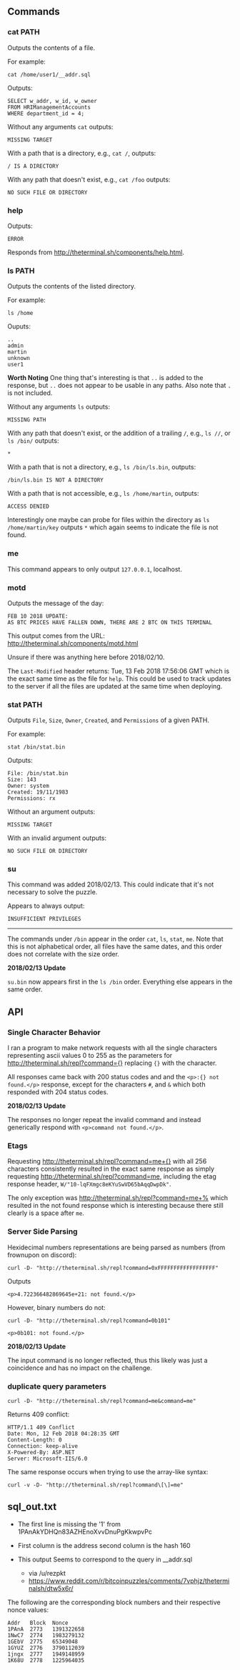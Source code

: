 ## Commands

### cat PATH

Outputs the contents of a file.

For example:

    cat /home/user1/__addr.sql

Outputs:

    SELECT w_addr, w_id, w_owner
    FROM HRIManagementAccounts
    WHERE department_id = 4;

Without any arguments `cat` outputs:

    MISSING TARGET

With a path that is a directory, e.g., `cat /`, outputs:

    / IS A DIRECTORY

With any path that doesn't exist, e.g., `cat /foo` outputs:

    NO SUCH FILE OR DIRECTORY


### help

Outputs:

    ERROR

Responds from http://theterminal.sh/components/help.html.

### ls PATH

Outputs the contents of the listed directory.

For example:

    ls /home

Ouputs:

    ..
    admin
    martin
    unknown
    user1

**Worth Noting**
One thing that's interesting is that `..` is added to the response, but `..`
does not appear to be usable in any paths. Also note that `.` is not included.

Without any arguments `ls` outputs:

    MISSING PATH

With any path that doesn't exist, or the addition of a trailing `/`, e.g., `ls
//`, or `ls /bin/` outputs:

    *

With a path that is not a directory, e.g., `ls /bin/ls.bin`, outputs:

    /bin/ls.bin IS NOT A DIRECTORY

With a path that is not accessible, e.g., `ls /home/martin`, outputs:

    ACCESS DENIED

Interestingly one maybe can probe for files within the directory as `ls
/home/martin/key` outputs `*` which again seems to indicate the file is not
found.

### me

This command appears to only output `127.0.0.1`, localhost.

### motd

Outputs the message of the day:

    FEB 10 2018 UPDATE:
    AS BTC PRICES HAVE FALLEN DOWN, THERE ARE 2 BTC ON THIS TERMINAL

This output comes from the URL: http://theterminal.sh/components/motd.html

Unsure if there was anything here before 2018/02/10.

The `Last-Modified` header returns: Tue, 13 Feb 2018 17:56:06 GMT which is the
exact same time as the file for `help`. This could be used to track updates to
the server if all the files are updated at the same time when deploying.

### stat PATH

Outputs `File`, `Size`, `Owner`, `Created`, and `Permissions` of a given PATH.

For example:

    stat /bin/stat.bin

Outputs:

    File: /bin/stat.bin
    Size: 143
    Owner: system
    Created: 19/11/1983
    Permissions: rx

Without an argument outputs:

    MISSING TARGET

With an invalid argument outputs:

    NO SUCH FILE OR DIRECTORY

### su

This command was added 2018/02/13. This could indicate that it's not necessary
to solve the puzzle.

Appears to always output:

    INSUFFICIENT PRIVILEGES

---

The commands under `/bin` appear in the order `cat`, `ls`, `stat`, `me`. Note
that this is not alphabetical order, all files have the same dates, and this
order does not correlate with the size order.

**2018/02/13 Update**

`su.bin` now appears first in the `ls /bin` order. Everything else appears in
the same order.

## API

### Single Character Behavior

I ran a program to make network requests with all the single characters
representing ascii values 0 to 255 as the parameters for
http://theterminal.sh/repl?command={} replacing `{}` with the character.

All responses came back with 200 status codes and and the `<p>:{} not
found.</p>` response, except for the characters `#`, and `&` which both
responded with 204 status codes.

**2018/02/13 Update**

The responses no longer repeat the invalid command and instead generically
respond with `<p>command not found.</p>`.

### Etags

Requesting http://theterminal.sh/repl?command=me+{} with all 256 characters
consistently resulted in the exact same response as simply requesting
http://theterminal.sh/repl?command=me, including the etag response header,
`W/"10-lqFXmgc8eKYuSwVD65bAqqDwpDk"`.

The only exception was http://theterminal.sh/repl?command=me+% which resulted
in the not found response which is interesting because there still clearly is a
space after `me`.


### Server Side Parsing

Hexidecimal numbers representations are being parsed as numbers (from frownupon
on discord):

    curl -D- "http://theterminal.sh/repl?command=0xFFFFFFFFFFFFFFFFFF"

Outputs

    <p>4.722366482869645e+21: not found.</p>

However, binary numbers do not:

    curl -D- "http://theterminal.sh/repl?command=0b101"

    <p>0b101: not found.</p>

**2018/02/13 Update**

The input command is no longer reflected, thus this likely was just a
coincidence and has no impact on the challenge.

### duplicate query parameters

    curl -D- "http://theterminal.sh/repl?command=me&command=me"

Returns 409 conflict:

    HTTP/1.1 409 Conflict
    Date: Mon, 12 Feb 2018 04:28:35 GMT
    Content-Length: 0
    Connection: keep-alive
    X-Powered-By: ASP.NET
    Server: Microsoft-IIS/6.0

The same response occurs when trying to use the array-like syntax:

    curl -v -D- "http://theterminal.sh/repl?command\[\]=me"


## sql_out.txt

* The first line is missing the '1' from 1PAnAkYDHQn83AZHEnoXvvDnuPgKkwpvPc

* First column is the address second column is the hash 160

* This output Seems to correspond to the query in __addr.sql
    + via /u/rezpkt
    + https://www.reddit.com/r/bitcoinpuzzles/comments/7vphjz/theterminalsh/dtw5x6r/

The following are the corresponding block numbers and their respective nonce
values:

```
Addr   Block  Nonce
1PAnA  2773   1391322658
1NwC7  2774   1983279132
1GEbV  2775   65349048
1GYUZ  2776   3790112039
1jngx  2777   1949148959
1K68U  2778   1225964035
```
